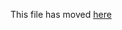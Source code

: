 This file has moved [here](https://github.com/devloco/create-react-wptheme/blob/master/packages/cra-template-wptheme/README.md)
